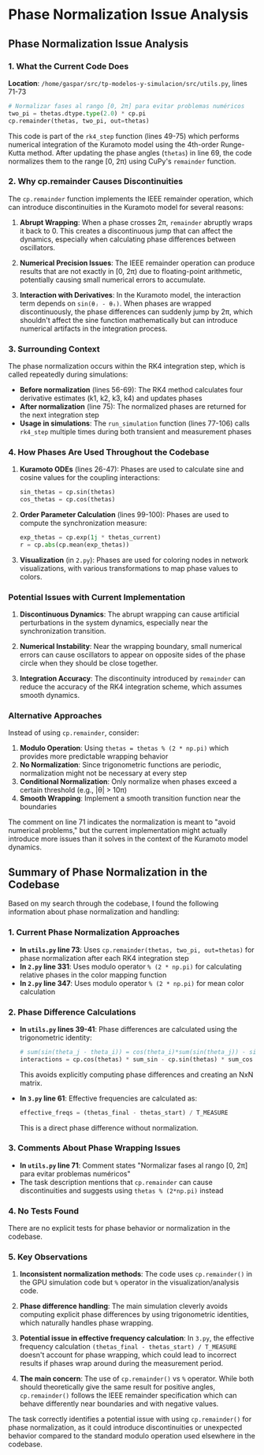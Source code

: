 # Phase Normalization Issue Analysis

## Phase Normalization Issue Analysis

### 1. What the Current Code Does

**Location**: `/home/gaspar/src/tp-modelos-y-simulacion/src/utils.py`, lines 71-73

```python
# Normalizar fases al rango [0, 2π] para evitar problemas numéricos
two_pi = thetas.dtype.type(2.0) * cp.pi
cp.remainder(thetas, two_pi, out=thetas)
```

This code is part of the `rk4_step` function (lines 49-75) which performs numerical integration of the Kuramoto model using the 4th-order Runge-Kutta method. After updating the phase angles (`thetas`) in line 69, the code normalizes them to the range [0, 2π) using CuPy's `remainder` function.

### 2. Why cp.remainder Causes Discontinuities

The `cp.remainder` function implements the IEEE remainder operation, which can introduce discontinuities in the Kuramoto model for several reasons:

1. **Abrupt Wrapping**: When a phase crosses 2π, `remainder` abruptly wraps it back to 0. This creates a discontinuous jump that can affect the dynamics, especially when calculating phase differences between oscillators.

2. **Numerical Precision Issues**: The IEEE remainder operation can produce results that are not exactly in [0, 2π) due to floating-point arithmetic, potentially causing small numerical errors to accumulate.

3. **Interaction with Derivatives**: In the Kuramoto model, the interaction term depends on `sin(θⱼ - θᵢ)`. When phases are wrapped discontinuously, the phase differences can suddenly jump by 2π, which shouldn't affect the sine function mathematically but can introduce numerical artifacts in the integration process.

### 3. Surrounding Context

The phase normalization occurs within the RK4 integration step, which is called repeatedly during simulations:

- **Before normalization** (lines 56-69): The RK4 method calculates four derivative estimates (k1, k2, k3, k4) and updates phases
- **After normalization** (line 75): The normalized phases are returned for the next integration step
- **Usage in simulations**: The `run_simulation` function (lines 77-106) calls `rk4_step` multiple times during both transient and measurement phases

### 4. How Phases Are Used Throughout the Codebase

1. **Kuramoto ODEs** (lines 26-47): Phases are used to calculate sine and cosine values for the coupling interactions:
   ```python
   sin_thetas = cp.sin(thetas)
   cos_thetas = cp.cos(thetas)
   ```

2. **Order Parameter Calculation** (lines 99-100): Phases are used to compute the synchronization measure:
   ```python
   exp_thetas = cp.exp(1j * thetas_current)
   r = cp.abs(cp.mean(exp_thetas))
   ```

3. **Visualization** (in `2.py`): Phases are used for coloring nodes in network visualizations, with various transformations to map phase values to colors.

### Potential Issues with Current Implementation

1. **Discontinuous Dynamics**: The abrupt wrapping can cause artificial perturbations in the system dynamics, especially near the synchronization transition.

2. **Numerical Instability**: Near the wrapping boundary, small numerical errors can cause oscillators to appear on opposite sides of the phase circle when they should be close together.

3. **Integration Accuracy**: The discontinuity introduced by `remainder` can reduce the accuracy of the RK4 integration scheme, which assumes smooth dynamics.

### Alternative Approaches

Instead of using `cp.remainder`, consider:

1. **Modulo Operation**: Using `thetas = thetas % (2 * np.pi)` which provides more predictable wrapping behavior
2. **No Normalization**: Since trigonometric functions are periodic, normalization might not be necessary at every step
3. **Conditional Normalization**: Only normalize when phases exceed a certain threshold (e.g., |θ| > 10π)
4. **Smooth Wrapping**: Implement a smooth transition function near the boundaries

The comment on line 71 indicates the normalization is meant to "avoid numerical problems," but the current implementation might actually introduce more issues than it solves in the context of the Kuramoto model dynamics.

## Summary of Phase Normalization in the Codebase

Based on my search through the codebase, I found the following information about phase normalization and handling:

### 1. **Current Phase Normalization Approaches**

- **In `utils.py` line 73**: Uses `cp.remainder(thetas, two_pi, out=thetas)` for phase normalization after each RK4 integration step
- **In `2.py` line 331**: Uses modulo operator `% (2 * np.pi)` for calculating relative phases in the color mapping function
- **In `2.py` line 347**: Uses modulo operator `% (2 * np.pi)` for mean color calculation

### 2. **Phase Difference Calculations**

- **In `utils.py` lines 39-41**: Phase differences are calculated using the trigonometric identity:
  ```python
  # sum(sin(theta_j - theta_i)) = cos(theta_i)*sum(sin(theta_j)) - sin(theta_i)*sum(cos(theta_j))
  interactions = cp.cos(thetas) * sum_sin - cp.sin(thetas) * sum_cos
  ```
  This avoids explicitly computing phase differences and creating an NxN matrix.

- **In `3.py` line 61**: Effective frequencies are calculated as:
  ```python
  effective_freqs = (thetas_final - thetas_start) / T_MEASURE
  ```
  This is a direct phase difference without normalization.

### 3. **Comments About Phase Wrapping Issues**

- **In `utils.py` line 71**: Comment states "Normalizar fases al rango [0, 2π] para evitar problemas numéricos"
- The task description mentions that `cp.remainder` can cause discontinuities and suggests using `thetas % (2*np.pi)` instead

### 4. **No Tests Found**

There are no explicit tests for phase behavior or normalization in the codebase.

### 5. **Key Observations**

1. **Inconsistent normalization methods**: The code uses `cp.remainder()` in the GPU simulation code but `%` operator in the visualization/analysis code.

2. **Phase difference handling**: The main simulation cleverly avoids computing explicit phase differences by using trigonometric identities, which naturally handles phase wrapping.

3. **Potential issue in effective frequency calculation**: In `3.py`, the effective frequency calculation `(thetas_final - thetas_start) / T_MEASURE` doesn't account for phase wrapping, which could lead to incorrect results if phases wrap around during the measurement period.

4. **The main concern**: The use of `cp.remainder()` vs `%` operator. While both should theoretically give the same result for positive angles, `cp.remainder()` follows the IEEE remainder specification which can behave differently near boundaries and with negative values.

The task correctly identifies a potential issue with using `cp.remainder()` for phase normalization, as it could introduce discontinuities or unexpected behavior compared to the standard modulo operation used elsewhere in the codebase.